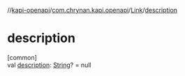 //[kapi-openapi](../../../index.md)/[com.chrynan.kapi.openapi](../index.md)/[Link](index.md)/[description](description.md)

# description

[common]\
val [description](description.md): [String](https://kotlinlang.org/api/latest/jvm/stdlib/kotlin/-string/index.html)? = null
